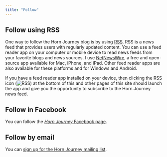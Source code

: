 ```yaml
---
title: "Follow"
---
```

## Follow using RSS

One way to follow the Horn Journey blog is by using [RSS](https://en.wikipedia.org/wiki/RSS). RSS is a news feed that provides users with regularly updated content. You can use a feed reader app on your computer or mobile device to read news feeds from your favorite blogs and news sources. I use [NetNewsWire](https://netnewswire.com), a free and open-source app available for Mac, iPhone, and iPad. Other feed reader apps are also available for these platforms and for Windows and Android.

If you have a feed reader app installed on your device, then clicking the RSS icon (![RSS](/image/rss-feed-16.svg)) at the bottom of this and other pages of this site should launch the app and give you the opportunity to subscribe to the Horn Journey news feed.

## Follow in Facebook

You can follow the [_Horn Journey_ Facebook page](https://www.facebook.com/profile.php?id=100093083866574).

## Follow by email

You can [sign up for the Horn Journey mailing list](/mailing-list).

